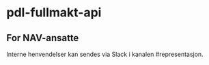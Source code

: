 # pdl-fullmakt-api

## For NAV-ansatte

Interne henvendelser kan sendes via Slack i kanalen #representasjon.

